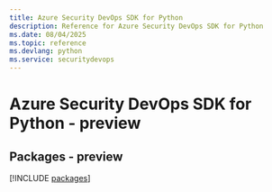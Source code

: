 ```yaml
---
title: Azure Security DevOps SDK for Python
description: Reference for Azure Security DevOps SDK for Python
ms.date: 08/04/2025
ms.topic: reference
ms.devlang: python
ms.service: securitydevops
---
```

# Azure Security DevOps SDK for Python - preview
## Packages - preview
[!INCLUDE [packages](security-devops-index.md)]